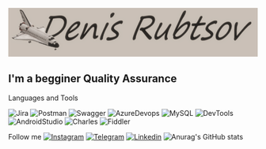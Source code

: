 [![Header](https://github.com/denk4ik/denk4ik/blob/main/assets/%D0%91%D0%B5%D0%B7%20%D0%B8%D0%BC%D0%B5%D0%BD%D0%B8.png)](https://www.instagram.com/denk_4ik/)

## I'm a begginer Quality Assurance

Languages and Tools

![Jira](https://img.shields.io/badge/Jira-090909?style=for-the-badge&logo=jira&logoColor=136be1)
![Postman](https://img.shields.io/badge/Postman-090909?style=for-the-badge&logo=postman&logoColor=f76935)
![Swagger](https://img.shields.io/badge/Swagger-090909?style=for-the-badge&logo=swagger&logoColor=7ede2b)
![AzureDevops](https://img.shields.io/badge/AzureDevops-090909?style=for-the-badge&logo=azuredevops&logoColor=0074d0)
![MySQL](https://img.shields.io/badge/MySQL-090909?style=for-the-badge&logo=mysql&logoColor=00618a)
![DevTools](https://img.shields.io/badge/DevTools-090909?style=for-the-badge&logo=googlechrome&logoColor=2674f2)
![AndroidStudio](https://img.shields.io/badge/AndroidStudio-090909?style=for-the-badge&logo=androidstudio&logoColor=3ad07d)
![Charles](https://img.shields.io/badge/CharlesProxy-090909?style=for-the-badge&logo=charlesproxy&logoColor=8cc4d7)
![Fiddler](https://img.shields.io/badge/Fiddler-090909?style=for-the-badge&logo=fiddler&logoColor=8cc4d7)

Follow me
[![Instagram](https://img.shields.io/badge/Instagram-090909?style=for-the-badge&logo=instagram&logoColor=9939a3)](https://www.instagram.com/denk_4ik/)
[![Telegram](https://img.shields.io/badge/Telegram-090909?style=for-the-badge&logo=telegram&logoColor=31a5db)](https://t.me/denk4ikhttps://t.me/denk4ik)
[![Linkedin](https://img.shields.io/badge/Linkedin-090909?style=for-the-badge&logo=linkedin&logoColor=0073b1)](https://www.linkedin.com/in/denk4ik/)
![Anurag's GitHub stats](https://github-readme-stats.vercel.app/api?username=artichokeee&show_icons=true&theme=radical)